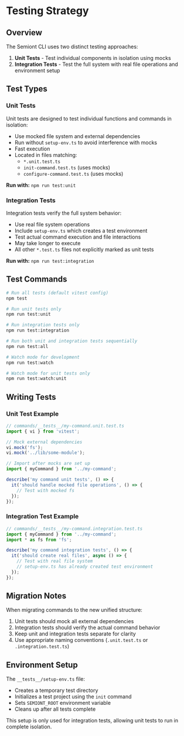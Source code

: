 # Testing Strategy

## Overview

The Semiont CLI uses two distinct testing approaches:

1. **Unit Tests** - Test individual components in isolation using mocks
2. **Integration Tests** - Test the full system with real file operations and environment setup

## Test Types

### Unit Tests

Unit tests are designed to test individual functions and commands in isolation:

- Use mocked file system and external dependencies
- Run without `setup-env.ts` to avoid interference with mocks
- Fast execution
- Located in files matching:
  - `*.unit.test.ts`
  - `init-command.test.ts` (uses mocks)
  - `configure-command.test.ts` (uses mocks)

**Run with:** `npm run test:unit`

### Integration Tests

Integration tests verify the full system behavior:

- Use real file system operations
- Include `setup-env.ts` which creates a test environment
- Test actual command execution and file interactions
- May take longer to execute
- All other `*.test.ts` files not explicitly marked as unit tests

**Run with:** `npm run test:integration`

## Test Commands

```bash
# Run all tests (default vitest config)
npm test

# Run unit tests only
npm run test:unit

# Run integration tests only
npm run test:integration

# Run both unit and integration tests sequentially
npm run test:all

# Watch mode for development
npm run test:watch

# Watch mode for unit tests only
npm run test:watch:unit
```

## Writing Tests

### Unit Test Example

```typescript
// commands/__tests__/my-command.unit.test.ts
import { vi } from 'vitest';

// Mock external dependencies
vi.mock('fs');
vi.mock('../lib/some-module');

// Import after mocks are set up
import { myCommand } from '../my-command';

describe('my command unit tests', () => {
  it('should handle mocked file operations', () => {
    // Test with mocked fs
  });
});
```

### Integration Test Example

```typescript
// commands/__tests__/my-command.integration.test.ts
import { myCommand } from '../my-command';
import * as fs from 'fs';

describe('my command integration tests', () => {
  it('should create real files', async () => {
    // Test with real file system
    // setup-env.ts has already created test environment
  });
});
```

## Migration Notes

When migrating commands to the new unified structure:

1. Unit tests should mock all external dependencies
2. Integration tests should verify the actual command behavior
3. Keep unit and integration tests separate for clarity
4. Use appropriate naming conventions (`.unit.test.ts` or `.integration.test.ts`)

## Environment Setup

The `__tests__/setup-env.ts` file:
- Creates a temporary test directory
- Initializes a test project using the `init` command
- Sets `SEMIONT_ROOT` environment variable
- Cleans up after all tests complete

This setup is only used for integration tests, allowing unit tests to run in complete isolation.